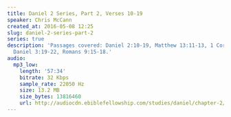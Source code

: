 ```yaml
---
title: Daniel 2 Series, Part 2, Verses 10-19
speaker: Chris McCann
created_at: 2016-05-08 12:25
slug: daniel-2-series-part-2
series: true
description: 'Passages covered: Daniel 2:10-19, Matthew 13:11-13, 1 Corinthians 2:10-14,
  Daniel 3:19-22, Romans 9:15-18.'
audio:
  mp3_low:
    length: '57:34'
    bitrate: 32 Kbps
    sample_rate: 22050 Hz
    size: 13.2 MB
    size_bytes: 13816460
    url: http://audiocdn.ebiblefellowship.com/studies/daniel/chapter-2/2016.05.08_McCann_-_Daniel_2_Series_Part_2.mp3
---
```

